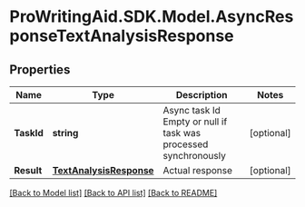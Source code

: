 # ProWritingAid.SDK.Model.AsyncResponseTextAnalysisResponse
## Properties

Name | Type | Description | Notes
------------ | ------------- | ------------- | -------------
**TaskId** | **string** | Async task Id  Empty or null if task was processed synchronously | [optional] 
**Result** | [**TextAnalysisResponse**](TextAnalysisResponse.md) | Actual response | [optional] 

[[Back to Model list]](../README.md#documentation-for-models) [[Back to API list]](../README.md#documentation-for-api-endpoints) [[Back to README]](../README.md)

